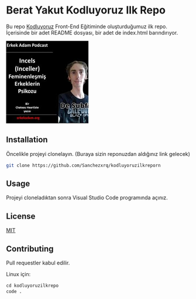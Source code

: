 # Berat Yakut Kodluyoruz Ilk Repo

Bu repo [Kodluyoruz](https://www.kodluyoruz.org) Front-End Eğitiminde oluşturduğumuz ilk repo. İçerisinde bir adet README dosyası, bir adet de index.html barındırıyor.

![github](figures/github.png)

## Installation

Öncelikle projeyi clonelayın. (Buraya sizin reponuzdan aldığınız link gelecek)

```bash
git clone https://github.com/Sanchezxrq/kodluyoruzilkreporn
```

## Usage

Projeyi cloneladıktan sonra Visual Studio Code programında açınız.

## License
[MIT](https://choosealicense.com/licenses/mit/)

## Contributing
Pull requestler kabul edilir. 

Linux için:
```linux
cd kodluyoruzilkrepo
code .
```